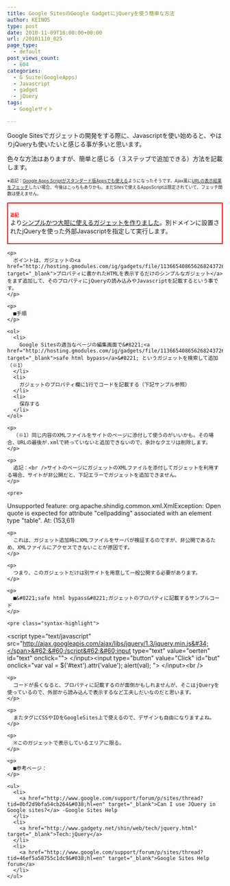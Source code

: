 ```yaml
---
title: Google SitesのGoogle GadgetにjQueryを使う簡単な方法
author: KEINOS
type: post
date: 2010-11-09T16:00:00+00:00
url: /20101110_825
page_type:
  - default
post_views_count:
  - 604
categories:
  - G Suite(GoogleApps)
  - Javascript
  - gadget
  - jQuery
tags:
  - Googleサイト

---
```

<div class="section">
  <p>
    Google Sitesでガジェットの開発をする際に、Javascriptを使い始めると、やはりjQueryも使いたいと感じる事が多いと思います。
  </p>
  
  <p>
    色々な方法はありますが、簡単と感じる（３ステップで追加できる）方法を記載します。
  </p>
  
  <p>
    <span style="font-size:x-small;">※追記：<a href="http://codezine.jp/article/detail/5036" target="_blank">Google Apps Scriptがスタンダード版Appsでも使える</a>ようになったそうです。Ajax風に<a href="http://code.google.com/intl/ja/googleapps/appsscript/service_urlfetch.html" target="_blank">URLの表示結果をフェッチ</a>したい場合、今後はこっちもありかも。まだSitesで使えるAppsScriptは限定されていて、フェッチ関数は使えません。</span>
  </p>
  
  <div style="border:2px solid red; padding:5px;">
    <p>
      <span style="font-size:x-small;color:red;font-weight:bold;">追記</span><br />より<a href="http://d.hatena.ne.jp/KEINOS/20111113" target="_blank">シンプルかつ大胆に使えるガジェットを作りました</a>。別ドメインに設置されたjQueryを使った外部Javascriptを指定して実行します。</div>
    </p>
    
    <p>
      ポイントは、ガジェットの<a href="http://hosting.gmodules.com/ig/gadgets/file/113665408656268243726/Simple_HTML_bypass.xml" target="_blank">プロパティに書かれたHTMLを表示するだけのシンプルなガジェット</a>をまず追加して、そのプロパティにjQueryの読み込みやJavascriptを記載するという事です。
    </p>
    
    <p>
      ■手順
    </p>
    
    <ol>
      <li>
        Google Sitesの適当なページの編集画面で&#8221;<a href="http://hosting.gmodules.com/ig/gadgets/file/113665408656268243726/Simple_HTML_bypass.xml" target="_blank">safe html bypass</a>&#8221; というガジェットを検索して追加（※1）
      </li>
      <li>
        ガジェットのプロパティ欄に1行でコードを記載する（下記サンプル参照）
      </li>
      <li>
        保存する
      </li>
    </ol>
    
    <p>
      （※1）同じ内容のXMLファイルをサイトのページに添付して使うのがいいかも。その場合、URLの最後が.xmlで終っていないと追加できないので、余計なクエリは削除します。
    </p>
    
    <p>
      追記：<br />サイトのページにガジェットのXMLファイルを添付してガジェットを利用する場合、サイトが非公開だと、下記エラーでガジェットを追加できません。
    </p>
    
    <pre>
Unsupported feature: org.apache.shindig.common.xml.XmlException: Open quote is expected for attribute "cellpadding" associated with an element type "table". At: (153,61)
</pre>
    
    <p>
      これは、ガジェット追加時にXMLファイルをサーバが検証するのですが、非公開であるため、XMLファイルにアクセスできないことが原因です。
    </p>
    
    <p>
      つまり、このガジェットだけは別サイトを用意して一般公開する必要があります。
    </p>
    
    <p>
      ■&#8221;safe html bypass&#8221;ガジェットのプロパティに記載するサンプルコード
    </p>
    
    <pre class="syntax-highlight">
&#60;script type=<span class="synConstant">&#34;text/javascript&#34;</span> src=<span class="synConstant">&#34;http://ajax.googleapis.com/ajax/libs/jquery/1.3/jquery.min.js&#34;</span>&#62;&#60;/script&#62;&#60;input type=<span class="synConstant">&#34;text&#34;</span> value=<span class="synConstant">&#34;oerten&#34;</span> id=<span class="synConstant">&#34;text&#34;</span> onclick=<span class="synConstant">&#34;&#34;</span>&#62; &#60;/input&#62;&#60;input type=<span class="synConstant">&#34;button&#34;</span> value=<span class="synConstant">&#34;Click&#34;</span> id=<span class="synConstant">&#34;but&#34;</span> onclick=<span class="synConstant">&#34;var val = $('#text').attr('value'); alert(val); &#34;</span>&#62; &#60;/input&#62;&#60;br /&#62;
</pre>
    
    <p>
      コードが長くなると、プロパティに記載するのが面倒かもしれませんが、そこはjQueryを使っているので、外部から読み込んで表示するなど工夫しだいなのだと思います。
    </p>
    
    <p>
      またタグにCSSやIDをGoogleSites上で使えるので、デザインも自由になりますよね。
    </p>
    
    <p>
      ※このガジェットで表示しているエリアに限る。
    </p>
    
    <p>
      ■参考ページ：
    </p>
    
    <ul>
      <li>
        <a href="http://www.google.com/support/forum/p/sites/thread?tid=0bf2d9bfa54cb264&#038;hl=en" target="_blank">Can I use JQuery in Google sites?</a> -Google Sites Help
      </li>
      <li>
        <a href="http://www.gadgety.net/shin/web/tech/jquery.html" target="_blank">Tech:jQuery</a>
      </li>
      <li>
        <a href="http://www.google.com/support/forum/p/sites/thread?tid=46ef5a58755c1dc9&#038;hl=en" target="_blank">Google Sites Help forum</a>
      </li>
    </ul>
  </div>